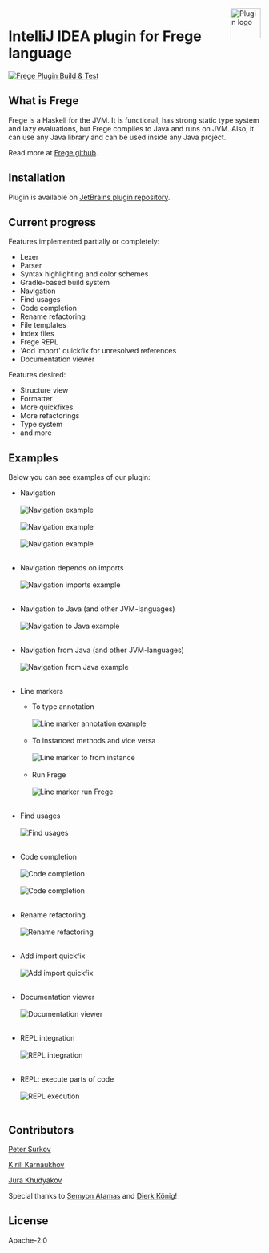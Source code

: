 <a href="https://github.com/IntelliJ-Frege/intellij-frege/">
    <img src="https://raw.githubusercontent.com/IntelliJ-Frege/intellij-frege/master/src/main/resources/META-INF/pluginIcon.svg" alt="Plugin logo" title="Plugin logo" align="right" height="60" />
</a>

# IntelliJ IDEA plugin for Frege language
[![Frege Plugin Build & Test](https://github.com/IntelliJ-Frege/intellij-frege/actions/workflows/tests.yml/badge.svg)](https://github.com/IntelliJ-Frege/intellij-frege/actions/workflows/tests.yml)

## What is Frege

Frege is a Haskell for the JVM. It is functional, has strong static type system and lazy evaluations, 
but Frege compiles to Java and runs on JVM. Also, it can use any Java library and can be used inside any Java project.

Read more at [Frege github](https://github.com/Frege/frege).

## Installation

Plugin is available on [JetBrains plugin repository](https://plugins.jetbrains.com/plugin/17187-frege).

## Current progress

Features implemented partially or completely:
- Lexer
- Parser 
- Syntax highlighting and color schemes
- Gradle-based build system
- Navigation
- Find usages
- Code completion
- Rename refactoring
- File templates
- Index files
- Frege REPL
- 'Add import' quickfix for unresolved references
- Documentation viewer

Features desired:
- Structure view
- Formatter
- More quickfixes
- More refactorings
- Type system
- and more


## Examples

Below you can see examples of our plugin:

- Navigation
  <br></br>
  ![Navigation example](assets/images/Navigation1.png)
  <br></br>
  ![Navigation example](assets/images/Navigation2.png)
  <br></br>
  ![Navigation example](assets/images/Navigation3.png)
  <br></br>

- Navigation depends on imports
  <br></br>
  ![Navigation imports example](assets/gifs/NavigationImports.gif)
  <br></br>

- Navigation to Java (and other JVM-languages)
  <br></br>
  ![Navigation to Java example](assets/gifs/NavigationToJava.gif)
  <br></br>

- Navigation from Java (and other JVM-languages)
  <br></br>
  ![Navigation from Java example](assets/gifs/NavigationFromJava.gif)
  <br></br>

- Line markers
  - To type annotation
    <br></br>
    ![Line marker annotation example](assets/gifs/LineMarkerAnnotation.gif)
    <br></br>
  - To instanced methods and vice versa
    <br></br>
    ![Line marker to from instance](assets/gifs/LineMarkerToFromInstance.gif)
    <br></br>
  - Run Frege
    <br></br>
    ![Line marker run Frege](assets/gifs/RunFrege.gif)
    <br></br>

- Find usages
  <br></br>
  ![Find usages](assets/images/FindUsages.png)
  <br></br>

- Code completion
  <br></br>
  ![Code completion](assets/images/CodeCompletion1.png)
  <br></br>
  ![Code completion](assets/images/CodeCompletion2.png)
  <br></br>
  
- Rename refactoring
  <br></br>
  ![Rename refactoring](assets/gifs/Renaming.gif)
  <br></br>

- Add import quickfix
  <br></br>
  ![Add import quickfix](assets/gifs/AddImportQuickfix.gif)
  <br></br>

- Documentation viewer
  <br></br>
  ![Documentation viewer](assets/gifs/DocumentationViewer.gif)
  <br></br>

- REPL integration
  <br></br>
  ![REPL integration](assets/gifs/ReplIntegration.gif)
  <br></br>

- REPL: execute parts of code
  <br></br>
  ![REPL execution](assets/gifs/ReplExecution.gif)
  <br></br>
  

## Contributors

[Peter Surkov](https://github.com/psurkov/)

[Kirill Karnaukhov](https://github.com/kkarnauk)

[Jura Khudyakov](https://github.com/23jura23/)

Special thanks to [Semyon Atamas](https://github.com/satamas) and [Dierk König](https://github.com/Dierk)!

## License

Apache-2.0
